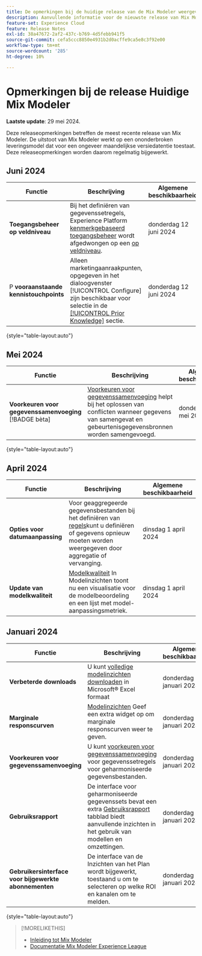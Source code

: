 ```yaml
---
title: De opmerkingen bij de huidige release van de Mix Modeler weergeven
description: Aanvullende informatie voor de nieuwste release van Mix Modeler
feature-set: Experience Cloud
feature: Release Notes
exl-id: 38a47672-2af2-437c-b769-4d5febb941f5
source-git-commit: cefa5ccc8850e4931b2d0acffe9ca5e8c3f92e00
workflow-type: tm+mt
source-wordcount: '285'
ht-degree: 10%

---
```


# Opmerkingen bij de release Huidige Mix Modeler

**Laatste update**: 29 mei 2024.

Deze releaseopmerkingen betreffen de meest recente release van Mix Modeler. De uitstoot van Mix Modeler werkt op een ononderbroken leveringsmodel dat voor een ongeveer maandelijkse versiedatentie toestaat. Deze releaseopmerkingen worden daarom regelmatig bijgewerkt.

## Juni 2024

| Functie | Beschrijving | Algemene beschikbaarheid |
|---|---|---|
| **Toegangsbeheer op veldniveau** | Bij het definiëren van gegevenssetregels, Experience Platform [kenmerkgebaseerd toegangsbeheer](https://experienceleague.adobe.com/en/docs/experience-platform/access-control/abac/overview) wordt afgedwongen op een [op veldniveau](../harmonize-data/dataset-rules.md#field-level-access-control). | donderdag 12 juni 2024 |
| P **vooraanstaande kennistouchpoints** | Alleen marketingaanraakpunten, opgegeven in het dialoogvenster [!UICONTROL Configure] zijn beschikbaar voor selectie in de [[!UICONTROL Prior Knowledge]](../models/create.md) sectie. | donderdag 12 juni 2024 |

{style="table-layout:auto"}

## Mei 2024

| Functie | Beschrijving | Algemene beschikbaarheid |
|---|---|---|
| **Voorkeuren voor gegevenssamenvoeging** [!BADGE bèta] | [Voorkeuren voor gegevenssamenvoeging](../harmonize-data/dataset-rules.md#data-merge-preferences) helpt bij het oplossen van conflicten wanneer gegevens van samengevat en gebeurtenisgegevensbronnen worden samengevoegd. | donderdag 29 mei 2024 |

{style="table-layout:auto"}




## April 2024

| Functie | Beschrijving | Algemene beschikbaarheid |
|---|---|---|
| **Opties voor datumaanpassing** | Voor geaggregeerde gegevensbestanden bij het definiëren van [regels](../harmonize-data/dataset-rules.md)kunt u definiëren of gegevens opnieuw moeten worden weergegeven door aggregatie of vervanging. | dinsdag 1 april 2024 |
| **Update van modelkwaliteit** | [Modelkwaliteit](/help/models/insights.md) In Modelinzichten toont nu een visualisatie voor de modelbeoordeling en een lijst met model-aanpassingsmetriek. | dinsdag 1 april 2024 |


## Januari 2024

| Functie | Beschrijving | Algemene beschikbaarheid |
|---|---|---|
| **Verbeterde downloads** | U kunt [volledige modelinzichten downloaden](../models/insights.md) in Microsoft® Excel formaat | donderdag 31 januari 2024 |
| **Marginale responscurven** | [Modelinzichten](../models/insights.md) Geef een extra widget op om marginale responscurven weer te geven. | donderdag 31 januari 2024 |
| **Voorkeuren voor gegevenssamenvoeging** | U kunt [voorkeuren voor gegevenssamenvoeging](../harmonize-data/dataset-rules.md#data-merge-preferences) voor gegevenssetregels voor geharmoniseerde gegevensbestanden. | donderdag 31 januari 2024 |
| **Gebruiksrapport** | De interface voor geharmoniseerde gegevenssets bevat een extra [Gebruiksrapport](../harmonize-data/usage-report.md) tabblad biedt aanvullende inzichten in het gebruik van modellen en omzettingen. | donderdag 31 januari 2024 |
| **Gebruikersinterface voor bijgewerkte abonnementen** | De interface van de Inzichten van het Plan wordt bijgewerkt, toestaand u om te selecteren op welke ROI en kanalen om te melden. | donderdag 31 januari 2024 |

{style="table-layout:auto"}


>[!MORELIKETHIS]
>
>* [Inleiding tot Mix Modeler](https://business.adobe.com/products/experience-platform/planning-and-measurement.html)
>* [Documentatie Mix Modeler Experience League](https://experienceleague.adobe.com/en/docs/mix-modeler)
